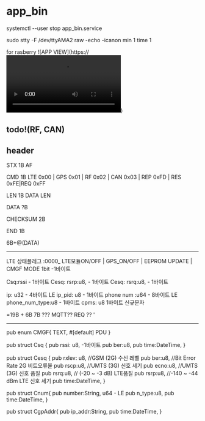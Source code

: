 # app_bin
systemctl --user stop app_bin.service

sudo stty -F /dev/ttyAMA2 raw -echo -icanon min 1 time 1

for rasberry
![APP VIEW](https://<video src="https://github-production-user-asset-6210df.s3.amazonaws.com/95202277/473815873-adb9b981-bcc4-4d2a-ac70-3d6570de7a7b.mp4" controls></video>)


todo!(RF, CAN)
----------------------------------------------
header
---------------------------------------------
STX 1B
AF

CMD 1B 
LTE 0x00 | GPS 0x01 | RF 0x02 | CAN 0x03 | REP 0xFD | RES 0xFE|REQ 0xFF

LEN 1B
DATA LEN

DATA ?B

CHECKSUM 2B

END  1B

6B+@(DATA)
______________________________________________



LTE 
상태플레그 :0000_ LTE모듈ON/OFF | GPS_ON/OFF | EEPROM UPDATE | CMGF MODE 1bit  -1바이트

Csq:rssi - 1바이트
Cesq: rsrp:u8, - 1바이트
Cesq: rsrq:u8, - 1바이트

ip: u32      - 4바이트 LE 
ip_pid: u8   - 1바이트
phone num :u64   - 8바이트 LE
phone_num_type:u8    - 1바이트
cpms: u8     1바이트  신규문자

=19B + 6B
7B ??? MQTT?? REQ ??
'

---------------------------------------------
pub enum CMGF{
    TEXT,
    #[default]
    PDU
}

pub struct  Csq {
    pub rssi: u8,         -1바이트
    pub ber:u8,
    pub time:DateTime<Local>,
}


pub struct  Cesq {
    pub rxlev: u8, //GSM (2G) 수신 레벨
    pub ber:u8,  //Bit Error Rate 2G 비트오류율
    pub rscp:u8, //UMTS (3G) 신호 세기
    pub ecno:u8, //UMTS (3G) 신호 품질
    pub rsrq:u8, // (-20 ~ -3 dB) LTE품질
    pub rsrp:u8, //-140 ~ -44 dBm LTE 신호 세기
    pub time:DateTime<Local>,
}

pub struct Cnum{
    pub number:String,    u64 - LE
    pub n_type:u8,
    pub time:DateTime<Local>,
}

pub struct CgpAddr{
    pub ip_addr:String,
    pub time:DateTime<Local>,
}